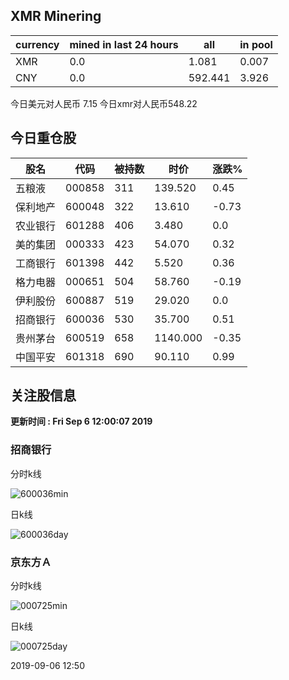 ## XMR Minering

|currency|mined in last 24 hours|all|in pool|
|---|---|---|---|
|XMR|0.0|1.081|0.007|
|CNY|0.0|592.441|3.926|

今日美元对人民币 7.15	今日xmr对人民币548.22


## 今日重仓股 

|股名|代码|被持数|时价|涨跌%|
|---|---|---|---|---|
|五粮液|000858|311|139.520|0.45|
|保利地产|600048|322|13.610|-0.73|
|农业银行|601288|406|3.480|0.0|
|美的集团|000333|423|54.070|0.32|
|工商银行|601398|442|5.520|0.36|
|格力电器|000651|504|58.760|-0.19|
|伊利股份|600887|519|29.020|0.0|
|招商银行|600036|530|35.700|0.51|
|贵州茅台|600519|658|1140.000|-0.35|
|中国平安|601318|690|90.110|0.99|

## 关注股信息
**更新时间 : Fri Sep  6 12:00:07 2019**
### 招商银行 
分时k线

![600036min](http://image.sinajs.cn/newchart/min/n/sh600036.gif)

日k线

![600036day](http://image.sinajs.cn/newchart/daily/n/sh600036.gif)

### 京东方Ａ 
分时k线

![000725min](http://image.sinajs.cn/newchart/min/n/sz000725.gif)

日k线

![000725day](http://image.sinajs.cn/newchart/daily/n/sz000725.gif)

2019-09-06 12:50